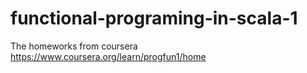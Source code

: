 # functional-programing-in-scala-1
The homeworks from coursera https://www.coursera.org/learn/progfun1/home
